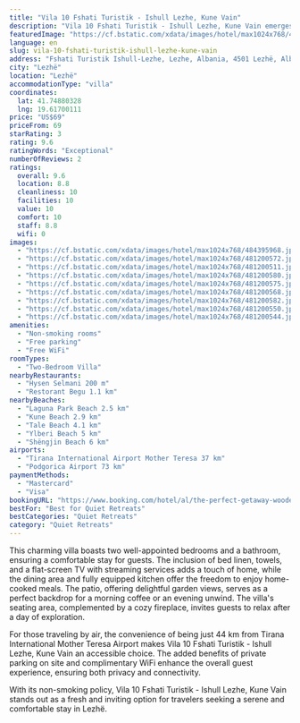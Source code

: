 ```yaml
---
title: "Vila 10 Fshati Turistik - Ishull Lezhe, Kune Vain"
description: "Vila 10 Fshati Turistik - Ishull Lezhe, Kune Vain emerges as a serene retreat in the heart of Lezhë, offering a blend of comfort and convenience for travelers seeking a peaceful getaway."
featuredImage: "https://cf.bstatic.com/xdata/images/hotel/max1024x768/484395968.jpg?k=8b66819df13c2e758ddeb17566afe9f3197ea4a461e0a2d7d67aa96a7647dc50&o=&hp=1"
language: en
slug: vila-10-fshati-turistik-ishull-lezhe-kune-vain
address: "Fshati Turistik Ishull-Lezhe, Lezhe, Albania, 4501 Lezhë, Albania"
city: "Lezhë"
location: "Lezhë"
accommodationType: "villa"
coordinates:
  lat: 41.74880328
  lng: 19.61700111
price: "US$69"
priceFrom: 69
starRating: 3
rating: 9.6
ratingWords: "Exceptional"
numberOfReviews: 2
ratings:
  overall: 9.6
  location: 8.8
  cleanliness: 10
  facilities: 10
  value: 10
  comfort: 10
  staff: 8.8
  wifi: 0
images:
  - "https://cf.bstatic.com/xdata/images/hotel/max1024x768/484395968.jpg?k=8b66819df13c2e758ddeb17566afe9f3197ea4a461e0a2d7d67aa96a7647dc50&o=&hp=1"
  - "https://cf.bstatic.com/xdata/images/hotel/max1024x768/481200572.jpg?k=1c6b5f8163900adc475bd4b56a457bcf0206364a4c0b72607d32ef7032cb1c89&o=&hp=1"
  - "https://cf.bstatic.com/xdata/images/hotel/max1024x768/481200511.jpg?k=bcc47bfdcf4f010d95693a026c70e01e2846996b7c5bab7a2461cd656509677c&o=&hp=1"
  - "https://cf.bstatic.com/xdata/images/hotel/max1024x768/481200580.jpg?k=2b7d94eaa45e7f35a5361d9ec5e0a4949aa3cc1af5c5484a4ecde0f0e6570be7&o=&hp=1"
  - "https://cf.bstatic.com/xdata/images/hotel/max1024x768/481200575.jpg?k=cb96c468cb828e7b2fc7510781d155cc45d396dc7f49ccac17bf43c7ecb15d08&o=&hp=1"
  - "https://cf.bstatic.com/xdata/images/hotel/max1024x768/481200568.jpg?k=704dd563f88e1218784b15d0cdf81e11e0eabed24d448b598f057e82a2f01348&o=&hp=1"
  - "https://cf.bstatic.com/xdata/images/hotel/max1024x768/481200582.jpg?k=f2ba7d0f8dbba74697705fe83d9ba61f76748c6a9d2836de2b650276903601ce&o=&hp=1"
  - "https://cf.bstatic.com/xdata/images/hotel/max1024x768/481200550.jpg?k=c6ac80c297c5f29b65a485003274e703f0f59909cd25191478a31ad67b59024c&o=&hp=1"
  - "https://cf.bstatic.com/xdata/images/hotel/max1024x768/481200544.jpg?k=c4ccf1bd7f14953ba2a899783c32e48572a46326a3a4046a4fd9c5a74a63d6f6&o=&hp=1"
amenities:
  - "Non-smoking rooms"
  - "Free parking"
  - "Free WiFi"
roomTypes:
  - "Two-Bedroom Villa"
nearbyRestaurants:
  - "Hysen Selmani 200 m"
  - "Restorant Begu 1.1 km"
nearbyBeaches:
  - "Laguna Park Beach 2.5 km"
  - "Kune Beach 2.9 km"
  - "Tale Beach 4.1 km"
  - "Ylberi Beach 5 km"
  - "Shëngjin Beach 6 km"
airports:
  - "Tirana International Airport Mother Teresa 37 km"
  - "Podgorica Airport 73 km"
paymentMethods:
  - "Mastercard"
  - "Visa"
bookingURL: "https://www.booking.com/hotel/al/the-perfect-getaway-wooden-villa.en-gb.html?aid=8035640"
bestFor: "Best for Quiet Retreats"
bestCategories: "Quiet Retreats"
category: "Quiet Retreats"
---
```


This charming villa boasts two well-appointed bedrooms and a bathroom, ensuring a comfortable stay for guests. The inclusion of bed linen, towels, and a flat-screen TV with streaming services adds a touch of home, while the dining area and fully equipped kitchen offer the freedom to enjoy home-cooked meals. The patio, offering delightful garden views, serves as a perfect backdrop for a morning coffee or an evening unwind. The villa's seating area, complemented by a cozy fireplace, invites guests to relax after a day of exploration.

For those traveling by air, the convenience of being just 44 km from Tirana International Mother Teresa Airport makes Vila 10 Fshati Turistik - Ishull Lezhe, Kune Vain an accessible choice. The added benefits of private parking on site and complimentary WiFi enhance the overall guest experience, ensuring both privacy and connectivity.

With its non-smoking policy, Vila 10 Fshati Turistik - Ishull Lezhe, Kune Vain stands out as a fresh and inviting option for travelers seeking a serene and comfortable stay in Lezhë.